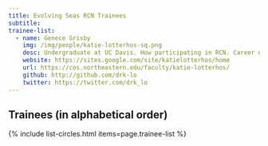 ```yaml
---
title: Evolving Seas RCN Trainees
subtitle: 
trainee-list: 
  - name: Genece Grisby
    img: /img/people/katie-lotterhos-sq.png
    desc: Undergraduate at UC Davis. How participating in RCN. Career goals. [Email](jo@gmail.com) [Instagram](https://twitter.com/drk_lo) [Linkedin](https://twitter.com/drk_lo)
    website: https://sites.google.com/site/katielotterhos/home
    url: https://cos.northeastern.edu/faculty/katie-lotterhos/
    github: http://github.com/drk-lo
    twitter: https://twitter.com/drk_lo
---
```


## Trainees (in alphabetical order)

{% include list-circles.html items=page.trainee-list %}
